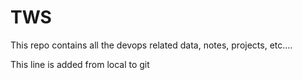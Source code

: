 # TWS

This repo contains all the devops related data, notes, projects, etc....


This line is added from local to git
